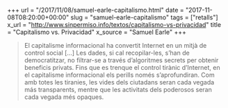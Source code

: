 +++
url = "/2017/11/08/samuel-earle-capitalismo.html"
date = "2017-11-08T08:20:00+00:00"
slug = "samuel-earle-capitalismo"
tags = ["retalls"]
x_url = "http://www.sinpermiso.info/textos/capitalismo-vs-privacidad"
title = "Capitalismo vs. Privacidad"
x_source = "Samuel Earle"
+++


> El capitalisme informacional ha convertit Internet en un mitjà de control social […] Les dades, si cal recopilar-les, s’han de democratitzar, no filtrar-se a través d’algoritmes secrets per obtenir beneficis privats. Fins que es trenque el control tirànic d’Internet, en el capitalisme informacional els perills només s’aprofundiran. Com amb totes les tiranies, les vides dels ciutadans seran cada vegada más transparents, mentre que les activitats dels poderosos seran cada vegada més opaques.
